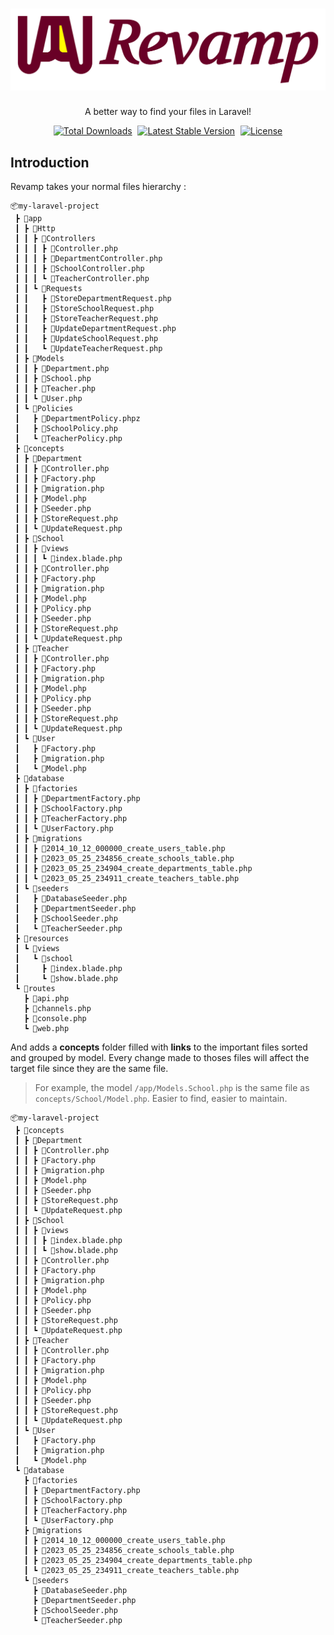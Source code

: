 # ![Revamp Signature](art/signature_revamp.svg)
A better way to find your files in Laravel!

[![Total Downloads](https://img.shields.io/packagist/dt/bobanum/revamp)](https://packagist.org/packages/bobanum/revamp)
[![Latest Stable Version](https://img.shields.io/packagist/v/bobanum/revamp)](https://packagist.org/packages/bobanum/revamp)
[![License](https://img.shields.io/packagist/l/bobanum/revamp)](https://packagist.org/packages/bobanum/revamp)


## Introduction
Revamp takes your normal files hierarchy :
```
📦my-laravel-project
 ┣ 📂app
 ┃ ┣ 📂Http
 ┃ ┃ ┣ 📂Controllers
 ┃ ┃ ┃ ┣ 📜Controller.php
 ┃ ┃ ┃ ┣ 📜DepartmentController.php
 ┃ ┃ ┃ ┣ 📜SchoolController.php
 ┃ ┃ ┃ ┗ 📜TeacherController.php
 ┃ ┃ ┗ 📂Requests
 ┃ ┃   ┣ 📜StoreDepartmentRequest.php
 ┃ ┃   ┣ 📜StoreSchoolRequest.php
 ┃ ┃   ┣ 📜StoreTeacherRequest.php
 ┃ ┃   ┣ 📜UpdateDepartmentRequest.php
 ┃ ┃   ┣ 📜UpdateSchoolRequest.php
 ┃ ┃   ┗ 📜UpdateTeacherRequest.php
 ┃ ┣ 📂Models
 ┃ ┃ ┣ 📜Department.php
 ┃ ┃ ┣ 📜School.php
 ┃ ┃ ┣ 📜Teacher.php
 ┃ ┃ ┗ 📜User.php
 ┃ ┗ 📂Policies
 ┃   ┣ 📜DepartmentPolicy.phpz
 ┃   ┣ 📜SchoolPolicy.php
 ┃   ┗ 📜TeacherPolicy.php
 ┣ 📂concepts
 ┃ ┣ 📂Department
 ┃ ┃ ┣ 📜Controller.php
 ┃ ┃ ┣ 📜Factory.php
 ┃ ┃ ┣ 📜migration.php
 ┃ ┃ ┣ 📜Model.php
 ┃ ┃ ┣ 📜Seeder.php
 ┃ ┃ ┣ 📜StoreRequest.php
 ┃ ┃ ┗ 📜UpdateRequest.php
 ┃ ┣ 📂School
 ┃ ┃ ┣ 📂views
 ┃ ┃ ┃ ┗ 📜index.blade.php
 ┃ ┃ ┣ 📜Controller.php
 ┃ ┃ ┣ 📜Factory.php
 ┃ ┃ ┣ 📜migration.php
 ┃ ┃ ┣ 📜Model.php
 ┃ ┃ ┣ 📜Policy.php
 ┃ ┃ ┣ 📜Seeder.php
 ┃ ┃ ┣ 📜StoreRequest.php
 ┃ ┃ ┗ 📜UpdateRequest.php
 ┃ ┣ 📂Teacher
 ┃ ┃ ┣ 📜Controller.php
 ┃ ┃ ┣ 📜Factory.php
 ┃ ┃ ┣ 📜migration.php
 ┃ ┃ ┣ 📜Model.php
 ┃ ┃ ┣ 📜Policy.php
 ┃ ┃ ┣ 📜Seeder.php
 ┃ ┃ ┣ 📜StoreRequest.php
 ┃ ┃ ┗ 📜UpdateRequest.php
 ┃ ┗ 📂User
 ┃   ┣ 📜Factory.php
 ┃   ┣ 📜migration.php
 ┃   ┗ 📜Model.php
 ┣ 📂database
 ┃ ┣ 📂factories
 ┃ ┃ ┣ 📜DepartmentFactory.php
 ┃ ┃ ┣ 📜SchoolFactory.php
 ┃ ┃ ┣ 📜TeacherFactory.php
 ┃ ┃ ┗ 📜UserFactory.php
 ┃ ┣ 📂migrations
 ┃ ┃ ┣ 📜2014_10_12_000000_create_users_table.php
 ┃ ┃ ┣ 📜2023_05_25_234856_create_schools_table.php
 ┃ ┃ ┣ 📜2023_05_25_234904_create_departments_table.php
 ┃ ┃ ┗ 📜2023_05_25_234911_create_teachers_table.php
 ┃ ┗ 📂seeders
 ┃   ┣ 📜DatabaseSeeder.php
 ┃   ┣ 📜DepartmentSeeder.php
 ┃   ┣ 📜SchoolSeeder.php
 ┃   ┗ 📜TeacherSeeder.php
 ┣ 📂resources
 ┃ ┗ 📂views
 ┃   ┗ 📂school
 ┃     ┣ 📜index.blade.php
 ┃     ┗ 📜show.blade.php
 ┗ 📂routes
   ┣ 📜api.php
   ┣ 📜channels.php
   ┣ 📜console.php
   ┗ 📜web.php
```
And adds a __concepts__ folder filled with __links__ to the important files sorted and grouped by model.
Every change made to thoses files will affect the target file since they are the same file.

> For example, the model `/app/Models.School.php` is the same file as `concepts/School/Model.php`. Easier to find, easier to maintain.
```
📦my-laravel-project
 ┣ 📂concepts
 ┃ ┣ 📂Department
 ┃ ┃ ┣ 📜Controller.php
 ┃ ┃ ┣ 📜Factory.php
 ┃ ┃ ┣ 📜migration.php
 ┃ ┃ ┣ 📜Model.php
 ┃ ┃ ┣ 📜Seeder.php
 ┃ ┃ ┣ 📜StoreRequest.php
 ┃ ┃ ┗ 📜UpdateRequest.php
 ┃ ┣ 📂School
 ┃ ┃ ┣ 📂views
 ┃ ┃ ┃ ┣ 📜index.blade.php
 ┃ ┃ ┃ ┗ 📜show.blade.php
 ┃ ┃ ┣ 📜Controller.php
 ┃ ┃ ┣ 📜Factory.php
 ┃ ┃ ┣ 📜migration.php
 ┃ ┃ ┣ 📜Model.php
 ┃ ┃ ┣ 📜Policy.php
 ┃ ┃ ┣ 📜Seeder.php
 ┃ ┃ ┣ 📜StoreRequest.php
 ┃ ┃ ┗ 📜UpdateRequest.php
 ┃ ┣ 📂Teacher
 ┃ ┃ ┣ 📜Controller.php
 ┃ ┃ ┣ 📜Factory.php
 ┃ ┃ ┣ 📜migration.php
 ┃ ┃ ┣ 📜Model.php
 ┃ ┃ ┣ 📜Policy.php
 ┃ ┃ ┣ 📜Seeder.php
 ┃ ┃ ┣ 📜StoreRequest.php
 ┃ ┃ ┗ 📜UpdateRequest.php
 ┃ ┗ 📂User
 ┃   ┣ 📜Factory.php
 ┃   ┣ 📜migration.php
 ┃   ┗ 📜Model.php
 ┗ 📂database
   ┣ 📂factories
   ┃ ┣ 📜DepartmentFactory.php
   ┃ ┣ 📜SchoolFactory.php
   ┃ ┣ 📜TeacherFactory.php
   ┃ ┗ 📜UserFactory.php
   ┣ 📂migrations
   ┃ ┣ 📜2014_10_12_000000_create_users_table.php
   ┃ ┣ 📜2023_05_25_234856_create_schools_table.php
   ┃ ┣ 📜2023_05_25_234904_create_departments_table.php
   ┃ ┗ 📜2023_05_25_234911_create_teachers_table.php
   ┗ 📂seeders
     ┣ 📜DatabaseSeeder.php
     ┣ 📜DepartmentSeeder.php
     ┣ 📜SchoolSeeder.php
     ┗ 📜TeacherSeeder.php
```

<style>
    h1+p, h1+p+p {
        display:flex;
        justify-content: center;
        gap: 1ch;
    }
</style>